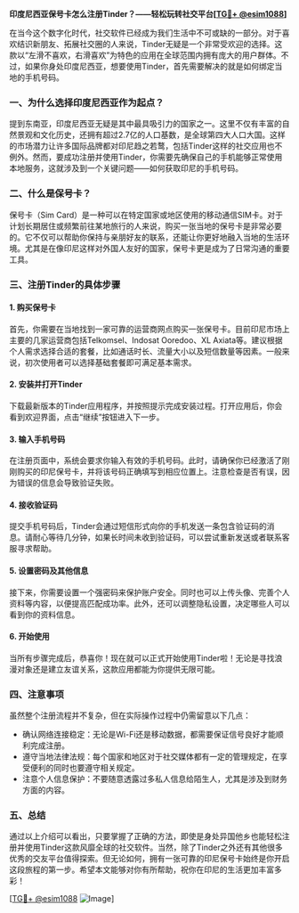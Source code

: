 **印度尼西亚保号卡怎么注册Tinder？——轻松玩转社交平台[[TG💪+ @esim1088](https://t.me/s/esim1088)]**

在当今这个数字化时代，社交软件已经成为我们生活中不可或缺的一部分。对于喜欢结识新朋友、拓展社交圈的人来说，Tinder无疑是一个非常受欢迎的选择。这款以“左滑不喜欢，右滑喜欢”为特色的应用在全球范围内拥有庞大的用户群体。不过，如果你身处印度尼西亚，想要使用Tinder，首先需要解决的就是如何绑定当地的手机号码。

### 一、为什么选择印度尼西亚作为起点？

提到东南亚，印度尼西亚无疑是其中最具吸引力的国家之一。这里不仅有丰富的自然景观和文化历史，还拥有超过2.7亿的人口基数，是全球第四大人口大国。这样的市场潜力让许多国际品牌都对印尼趋之若鹜，包括Tinder这样的社交应用也不例外。然而，要成功注册并使用Tinder，你需要先确保自己的手机能够正常使用本地服务，这就涉及到一个关键问题——如何获取印尼的手机号码。

### 二、什么是保号卡？

保号卡（Sim Card）是一种可以在特定国家或地区使用的移动通信SIM卡。对于计划长期居住或频繁前往某地旅行的人来说，购买一张当地的保号卡是非常必要的。它不仅可以帮助你保持与亲朋好友的联系，还能让你更好地融入当地的生活环境。尤其是在像印尼这样对外国人友好的国家，保号卡更是成为了日常沟通的重要工具。

### 三、注册Tinder的具体步骤

#### 1. 购买保号卡
首先，你需要在当地找到一家可靠的运营商网点购买一张保号卡。目前印尼市场上主要的几家运营商包括Telkomsel、Indosat Ooredoo、XL Axiata等。建议根据个人需求选择合适的套餐，比如通话时长、流量大小以及短信数量等因素。一般来说，初次使用者可以选择基础套餐即可满足基本需求。

#### 2. 安装并打开Tinder
下载最新版本的Tinder应用程序，并按照提示完成安装过程。打开应用后，你会看到欢迎界面，点击“继续”按钮进入下一步。

#### 3. 输入手机号码
在注册页面中，系统会要求你输入有效的手机号码。此时，请确保你已经激活了刚刚购买的印尼保号卡，并将该号码正确填写到相应位置上。注意检查是否有误，因为错误的信息会导致验证失败。

#### 4. 接收验证码
提交手机号码后，Tinder会通过短信形式向你的手机发送一条包含验证码的消息。请耐心等待几分钟，如果长时间未收到验证码，可以尝试重新发送或者联系客服寻求帮助。

#### 5. 设置密码及其他信息
接下来，你需要设置一个强密码来保护账户安全。同时也可以上传头像、完善个人资料等内容，以便提高匹配成功率。此外，还可以调整隐私设置，决定哪些人可以看到你的资料信息。

#### 6. 开始使用
当所有步骤完成后，恭喜你！现在就可以正式开始使用Tinder啦！无论是寻找浪漫对象还是建立友谊关系，这款应用都能为你提供无限可能。

### 四、注意事项

虽然整个注册流程并不复杂，但在实际操作过程中仍需留意以下几点：
- 确认网络连接稳定：无论是Wi-Fi还是移动数据，都需要保证信号良好才能顺利完成注册。
- 遵守当地法律法规：每个国家和地区对于社交媒体都有一定的管理规定，在享受便利的同时也要遵守相关规定。
- 注意个人信息保护：不要随意透露过多私人信息给陌生人，尤其是涉及到财务方面的内容。

### 五、总结

通过以上介绍可以看出，只要掌握了正确的方法，即使是身处异国他乡也能轻松注册并使用Tinder这款风靡全球的社交软件。当然，除了Tinder之外还有其他很多优秀的交友平台值得探索。但无论如何，拥有一张可靠的印尼保号卡始终是你开启这段旅程的第一步。希望本文能够对你有所帮助，祝你在印尼的生活更加丰富多彩！

[[TG💪+ @esim1088](https://t.me/s/esim1088) ![Image](https://i.postimg.cc/4NQfJmqS/Snipaste-2025-05-13-00-14-12.png)]